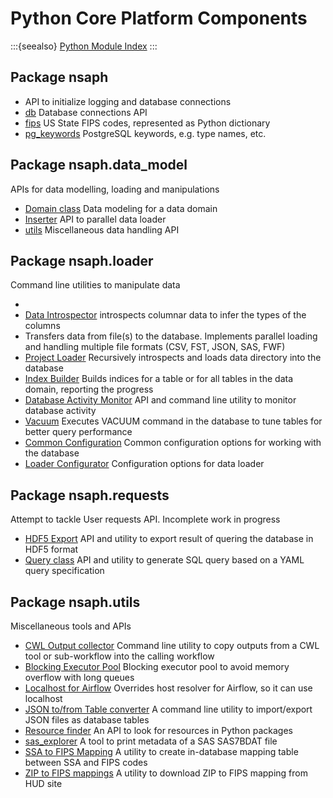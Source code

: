 # Python Core Platform Components 

:::{seealso}
[Python Module Index](modindex)
:::
 
## Package nsaph

* [](members/nsaph.rst) API to initialize logging and database connections
* [db](members/db.rst) Database connections API
* [fips](members/fips.rst) US State FIPS codes, represented as Python dictionary
* [pg_keywords](members/pg_keywords.rst) PostgreSQL keywords, e.g.
  type names, etc.

## Package nsaph.data_model
                                         
APIs for data modelling, loading and manipulations

* [Domain class](members/domain.rst) Data modeling for a data domain
* [Inserter](members/inserter) API to parallel data loader
* [utils](members/utils) Miscellaneous data handling API

## Package nsaph.loader
         
Command line utilities to manipulate data

* [](members/loader.rst)
* [Data Introspector](members/introspector) introspects columnar data to 
  infer the types of the columns
* [](members/data_loader.rst) Transfers data from file(s) to the database.
    Implements parallel loading and handling multiple file formats
  (CSV, FST, JSON, SAS, FWF)
* [Project Loader](members/project_loader.rst) Recursively introspects and loads 
    data directory into the database
* [Index Builder](members/index_builder) Builds indices for a table or for all 
    tables in the data domain, reporting the progress
* [Database Activity Monitor](members/monitor) API and command line utility
    to monitor database activity
* [Vacuum](members/vacuum) Executes VACUUM command in the database to tune
    tables for better query performance
* [Common Configuration](members/common) Common configuration options
    for working with the database
* [Loader Configurator](members/loader_config) Configuration options
    for data loader


## Package nsaph.requests

Attempt to tackle User requests API. Incomplete work in progress

* [HDF5 Export](members/hdf5_export.rst) API and utility to export result 
    of quering the database in HDF5 format
* [Query class](members/query) API and utility to generate SQL query 
    based on a YAML query specification

## Package nsaph.utils

Miscellaneous tools and APIs

* [CWL Output collector](members/cwl_collect_outputs) Command line 
    utility to copy outputs from a CWL tool or sub-workflow into 
    the calling workflow
* [Blocking Executor Pool](members/executors) Blocking executor pool to 
    avoid memory overflow with long queues
* [Localhost for Airflow](members/net) Overrides host resolver for Airflow, so
    it can use localhost
* [JSON to/from Table converter](members/pg_json_dump) A command line utility 
    to import/export JSON files as database tables
* [Resource finder](members/resources) An API to look for resources
    in Python packages
* [sas_explorer](members/sas_explorer) A tool to print metadata of a SAS 
    SAS7BDAT file
* [SSA to FIPS Mapping](members/ssa2fips) A utility to create in-database 
    mapping table between SSA and FIPS codes 
* [ZIP to FIPS mappings](members/zip2fips) A utility to download ZIP to 
    FIPS mapping from HUD site

